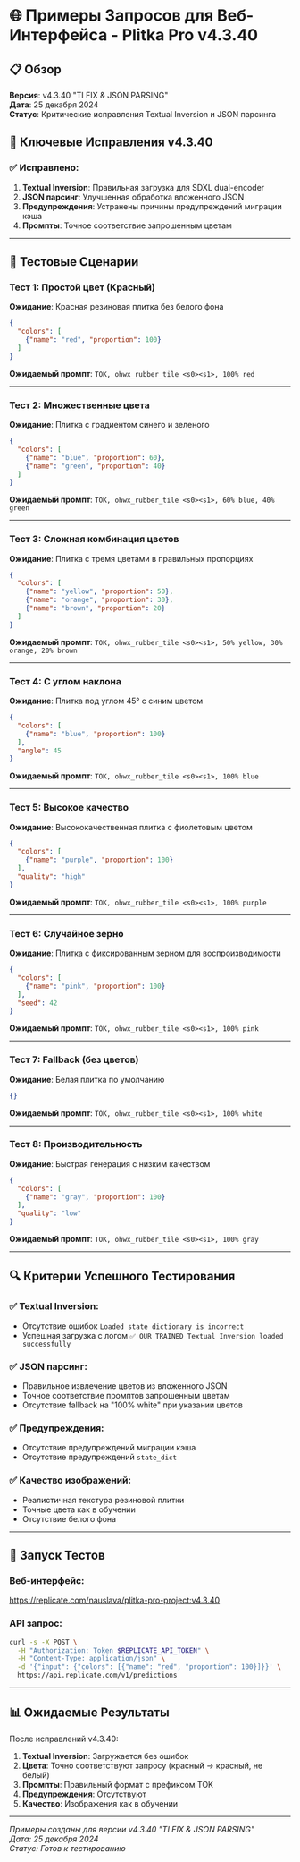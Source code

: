 # 🌐 Примеры Запросов для Веб-Интерфейса - Plitka Pro v4.3.40

## 📋 Обзор

**Версия**: v4.3.40 "TI FIX & JSON PARSING"  
**Дата**: 25 декабря 2024  
**Статус**: Критические исправления Textual Inversion и JSON парсинга

## 🎯 Ключевые Исправления v4.3.40

### ✅ Исправлено:
1. **Textual Inversion**: Правильная загрузка для SDXL dual-encoder
2. **JSON парсинг**: Улучшенная обработка вложенного JSON
3. **Предупреждения**: Устранены причины предупреждений миграции кэша
4. **Промпты**: Точное соответствие запрошенным цветам

---

## 🧪 Тестовые Сценарии

### **Тест 1: Простой цвет (Красный)**
**Ожидание**: Красная резиновая плитка без белого фона
```json
{
  "colors": [
    {"name": "red", "proportion": 100}
  ]
}
```

**Ожидаемый промпт**: `TOK, ohwx_rubber_tile <s0><s1>, 100% red`

---

### **Тест 2: Множественные цвета**
**Ожидание**: Плитка с градиентом синего и зеленого
```json
{
  "colors": [
    {"name": "blue", "proportion": 60},
    {"name": "green", "proportion": 40}
  ]
}
```

**Ожидаемый промпт**: `TOK, ohwx_rubber_tile <s0><s1>, 60% blue, 40% green`

---

### **Тест 3: Сложная комбинация цветов**
**Ожидание**: Плитка с тремя цветами в правильных пропорциях
```json
{
  "colors": [
    {"name": "yellow", "proportion": 50},
    {"name": "orange", "proportion": 30},
    {"name": "brown", "proportion": 20}
  ]
}
```

**Ожидаемый промпт**: `TOK, ohwx_rubber_tile <s0><s1>, 50% yellow, 30% orange, 20% brown`

---

### **Тест 4: С углом наклона**
**Ожидание**: Плитка под углом 45° с синим цветом
```json
{
  "colors": [
    {"name": "blue", "proportion": 100}
  ],
  "angle": 45
}
```

**Ожидаемый промпт**: `TOK, ohwx_rubber_tile <s0><s1>, 100% blue`

---

### **Тест 5: Высокое качество**
**Ожидание**: Высококачественная плитка с фиолетовым цветом
```json
{
  "colors": [
    {"name": "purple", "proportion": 100}
  ],
  "quality": "high"
}
```

**Ожидаемый промпт**: `TOK, ohwx_rubber_tile <s0><s1>, 100% purple`

---

### **Тест 6: Случайное зерно**
**Ожидание**: Плитка с фиксированным зерном для воспроизводимости
```json
{
  "colors": [
    {"name": "pink", "proportion": 100}
  ],
  "seed": 42
}
```

**Ожидаемый промпт**: `TOK, ohwx_rubber_tile <s0><s1>, 100% pink`

---

### **Тест 7: Fallback (без цветов)**
**Ожидание**: Белая плитка по умолчанию
```json
{}
```

**Ожидаемый промпт**: `TOK, ohwx_rubber_tile <s0><s1>, 100% white`

---

### **Тест 8: Производительность**
**Ожидание**: Быстрая генерация с низким качеством
```json
{
  "colors": [
    {"name": "gray", "proportion": 100}
  ],
  "quality": "low"
}
```

**Ожидаемый промпт**: `TOK, ohwx_rubber_tile <s0><s1>, 100% gray`

---

## 🔍 Критерии Успешного Тестирования

### ✅ **Textual Inversion:**
- Отсутствие ошибок `Loaded state dictionary is incorrect`
- Успешная загрузка с логом `✅ OUR TRAINED Textual Inversion loaded successfully`

### ✅ **JSON парсинг:**
- Правильное извлечение цветов из вложенного JSON
- Точное соответствие промптов запрошенным цветам
- Отсутствие fallback на "100% white" при указании цветов

### ✅ **Предупреждения:**
- Отсутствие предупреждений миграции кэша
- Отсутствие предупреждений `state_dict`

### ✅ **Качество изображений:**
- Реалистичная текстура резиновой плитки
- Точные цвета как в обучении
- Отсутствие белого фона

---

## 🚀 Запуск Тестов

### **Веб-интерфейс:**
https://replicate.com/nauslava/plitka-pro-project:v4.3.40

### **API запрос:**
```bash
curl -s -X POST \
  -H "Authorization: Token $REPLICATE_API_TOKEN" \
  -H "Content-Type: application/json" \
  -d '{"input": {"colors": [{"name": "red", "proportion": 100}]}}' \
  https://api.replicate.com/v1/predictions
```

---

## 📊 Ожидаемые Результаты

После исправлений v4.3.40:
1. **Textual Inversion**: Загружается без ошибок
2. **Цвета**: Точно соответствуют запросу (красный → красный, не белый)
3. **Промпты**: Правильный формат с префиксом TOK
4. **Предупреждения**: Отсутствуют
5. **Качество**: Изображения как в обучении

---

*Примеры созданы для версии v4.3.40 "TI FIX & JSON PARSING"*  
*Дата: 25 декабря 2024*  
*Статус: Готов к тестированию*
